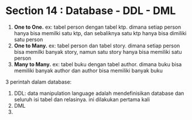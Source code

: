 # Section 14 : Database - DDL - DML

1. **One to One.** 
   ex: tabel person dengan tabel ktp. dimana setiap person hanya bisa memilki satu ktp, dan sebaliknya satu ktp hanya bisa dimiliki satu person
2. **One to Many.** 
   ex: tabel person dan tabel story. dimana setiap person bisa memilki banyak story, namun satu story hanya bisa memiliki satu person
3. **Many to Many.**
   ex: tabel buku dengan tabel author. dimana buku bisa memiliki banyak author dan author bisa memiliki banyak buku

3 perintah dalam database:
1. DDL: data manipulation language adalah mendefinisikan database dan seluruh isi tabel dan relasinya. ini dilakukan pertama kali
2. DML
3. 